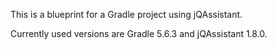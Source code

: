 This is a blueprint for a Gradle project using jQAssistant.

Currently used versions are Gradle 5.6.3 and jQAssistant 1.8.0.
